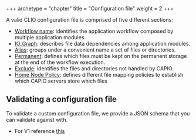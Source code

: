 +++
archetype = "chapter"
title = "Configuration file"
weight = 2
+++

A valid CLIO configuration file is comprised of five different sections:

- [Workflow name](workflow_name/_index.md): identifies the application workflow composed by multiple application modules.
- [IO_Graph](IO_Graph/_index.md): describes file data dependencies among application modules.
- [Alias](alias/_index.md): groups under a convenient name a set of files or directories.
- [Permanent](permanent/_index.md): defines which files must be kept on the permanent storage at the end of the workflow execution.
- [Exclude](exclude/_index.md): identifies the files and directories not handled by CAPIO.
- [Home Node Policy](home_node_policy/_index.md): defines different file mapping policies to establish which CAPIO servers store which files


## Validating a configuration file

To validate a custom configuration file, we provide a JSON schema that you can validate against with.
- For V1 reference [this](https://raw.githubusercontent.com/High-Performance-IO/clio/master/schema/v1.json)